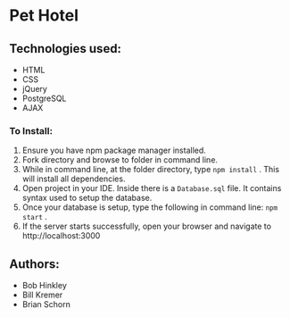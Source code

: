 # Pet Hotel
## Technologies used:
- HTML
- CSS
- jQuery
- PostgreSQL
- AJAX

### To Install:
1.  Ensure you have npm package manager installed.
2.  Fork directory and browse to folder in command line.
3.  While in command line, at the folder directory, type ```npm install``` .  This will install all dependencies.
4.  Open project in your IDE.  Inside there is a `Database.sql` file.  It contains syntax used to setup the database.
5.  Once your database is setup, type the following in command line: ```npm start``` .
6.  If the server starts successfully, open your browser and navigate to http://localhost:3000

## Authors:
- Bob Hinkley
- Bill Kremer
- Brian Schorn
